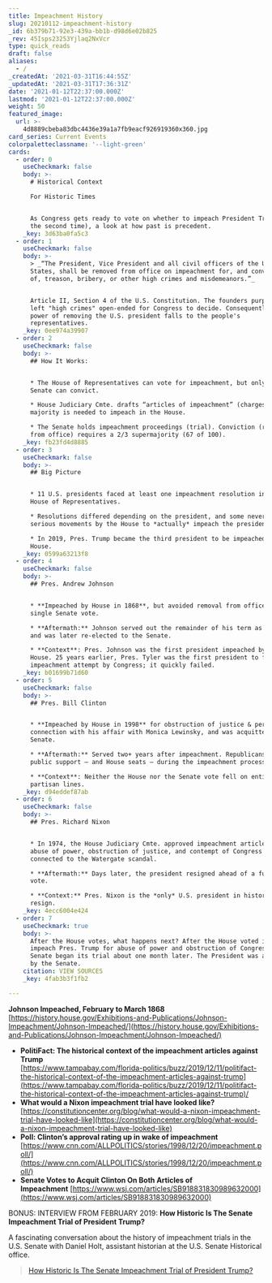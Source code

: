 ```yaml
---
title: Impeachment History
slug: 20210112-impeachment-history
_id: 6b379b71-92e3-439a-bb1b-d98d6e02b825
_rev: 45Isps23253Yjlaq2NxVcr
type: quick_reads
draft: false
aliases:
  - /
_createdAt: '2021-03-31T16:44:55Z'
_updatedAt: '2021-03-31T17:36:31Z'
date: '2021-01-12T22:37:00.000Z'
lastmod: '2021-01-12T22:37:00.000Z'
weight: 50
featured_image:
  url: >-
    4d8889cbeba83dbc4436e39a1a7fb9eacf926919360x360.jpg
card_series: Current Events
colorpaletteclassname: '--light-green'
cards:
  - order: 0
    useCheckmark: false
    body: >-
      # Historical Context  

      For Historic Times


      As Congress gets ready to vote on whether to impeach President Trump (for
      the second time), a look at how past is precedent.
    _key: 3d63ba0fa5c3
  - order: 1
    useCheckmark: false
    body: >-
      > _“The President, Vice President and all civil officers of the United
      States, shall be removed from office on impeachment for, and conviction
      of, treason, bribery, or other high crimes and misdemeanors.”_


      Article II, Section 4 of the U.S. Constitution. The founders purposely
      left "high crimes" open-ended for Congress to decide. Consequently, the
      power of removing the U.S. president falls to the people's
      representatives.
    _key: 0ee974a39907
  - order: 2
    useCheckmark: false
    body: >-
      ## How It Works:


      * The House of Representatives can vote for impeachment, but only the
      Senate can convict.

      * House Judiciary Cmte. drafts “articles of impeachment” (charges); simple
      majority is needed to impeach in the House.

      * The Senate holds impeachment proceedings (trial). Conviction (removal
      from office) requires a 2/3 supermajority (67 of 100).
    _key: fb23fd4d8885
  - order: 3
    useCheckmark: false
    body: >-
      ## Big Picture


      * 11 U.S. presidents faced at least one impeachment resolution in the
      House of Representatives.

      * Resolutions differed depending on the president, and some never became
      serious movements by the House to *actually* impeach the president.

      * In 2019, Pres. Trump became the third president to be impeached by the
      House.
    _key: 0599a63213f8
  - order: 4
    useCheckmark: false
    body: >-
      ## Pres. Andrew Johnson


      * **Impeached by House in 1868**, but avoided removal from office by a
      single Senate vote.

      * **Aftermath:** Johnson served out the remainder of his term as president
      and was later re-elected to the Senate.

      * **Context**: Pres. Johnson was the first president impeached by the
      House. 25 years earlier, Pres. Tyler was the first president to face an
      impeachment attempt by Congress; it quickly failed.
    _key: b01699b71d60
  - order: 5
    useCheckmark: false
    body: >-
      ## Pres. Bill Clinton


      * **Impeached by House in 1998** for obstruction of justice & perjury in
      connection with his affair with Monica Lewinsky, and was acquitted in
      Senate.

      * **Aftermath:** Served two+ years after impeachment. Republicans lost
      public support – and House seats – during the impeachment process.

      * **Context**: Neither the House nor the Senate vote fell on entirely
      partisan lines.
    _key: d94eddef87ab
  - order: 6
    useCheckmark: false
    body: >-
      ## Pres. Richard Nixon


      * In 1974, the House Judiciary Cmte. approved impeachment articles for
      abuse of power, obstruction of justice, and contempt of Congress – all
      connected to the Watergate scandal.

      * **Aftermath:** Days later, the president resigned ahead of a full House
      vote.

      * **Context:** Pres. Nixon is the *only* U.S. president in history to
      resign.
    _key: 4ecc6004e424
  - order: 7
    useCheckmark: true
    body: >-
      After the House votes, what happens next? After the House voted in 2019 to
      impeach Pres. Trump for abuse of power and obstruction of Congress, the
      Senate began its trial about one month later. The President was acquitted
      by the Senate.
    citation: VIEW SOURCES
    _key: 4fab3b3f1fb2

---
```

**Johnson Impeached, February to March 1868**  
[https://history.house.gov/Exhibitions-and-Publications/Johnson-Impeachment/Johnson-Impeached/](https://history.house.gov/Exhibitions-and-Publications/Johnson-Impeachment/Johnson-Impeached/)

* **PolitiFact: The historical context of the impeachment articles against Trump**  
[https://www.tampabay.com/florida-politics/buzz/2019/12/11/politifact-the-historical-context-of-the-impeachment-articles-against-trump](https://www.tampabay.com/florida-politics/buzz/2019/12/11/politifact-the-historical-context-of-the-impeachment-articles-against-trump)/
* **What would a Nixon impeachment trial have looked like?**  
[https://constitutioncenter.org/blog/what-would-a-nixon-impeachment-trial-have-looked-like](https://constitutioncenter.org/blog/what-would-a-nixon-impeachment-trial-have-looked-like)
* **Poll: Clinton’s approval rating up in wake of impeachment**  
[https://www.cnn.com/ALLPOLITICS/stories/1998/12/20/impeachment.poll/](https://www.cnn.com/ALLPOLITICS/stories/1998/12/20/impeachment.poll/)
* **Senate Votes to Acquit Clinton On Both Articles of Impeachment** [https://www.wsj.com/articles/SB918831830989632000](https://www.wsj.com/articles/SB918831830989632000)

BONUS: INTERVIEW FROM FEBRUARY 2019: **How Historic Is The Senate Impeachment Trial of President Trump?**

A fascinating conversation about the history of impeachment trials in the U.S. Senate with Daniel Holt, assistant historian at the U.S. Senate Historical office.

> [How Historic Is The Senate Impeachment Trial of President Trump?](https://smarthernews.com/article/how-historic-is-the-senate-impeachment-trial-of-president-trump/)